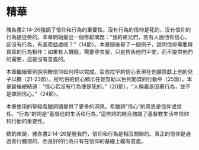 # 精華

雅各書2:14-26強調了信仰和行為的重要性。沒有行為的信仰是死的，沒有信仰的行為是徒勞的。本章開始提出一個修辭問題：“我的弟兄們，若有人說他有信心，卻沒有行為，有甚麼益處呢？”（14節）。本章隨後舉了一個例子，說明信仰需要與良善的行為相伴：如果有人饑餓，需要穿衣服，只是告訴他們平安，而不提供他們的需要，這是沒有意義的。

本章繼續舉例說明瞭信仰如何得以完成。亞伯拉罕的信心表現在他願意獻上他的兒子以撒（21-23節）。拉哈伯的信心顯示在她幫助以色列間諜的行動中（25節）。本章最後總結道：“信心若沒有行為便是死的。”（20節），“人稱義是因著行為，並不是單因信心。”（24節）。

本章使用的聖經希臘詞語提供了更多的洞見。希臘詞“信心”的意思是信仰或信任。“行為”的詞是“基督徒的生活和行為。”這些詞的結合強調了基督教生活中信仰和行動的重要性。

總的來說，雅各書2:14-26提醒我們，信仰和行為是相互關聯的。真正的信仰是通過善行體現的，而良好的行為只有在信仰的基礎上纔有意義。